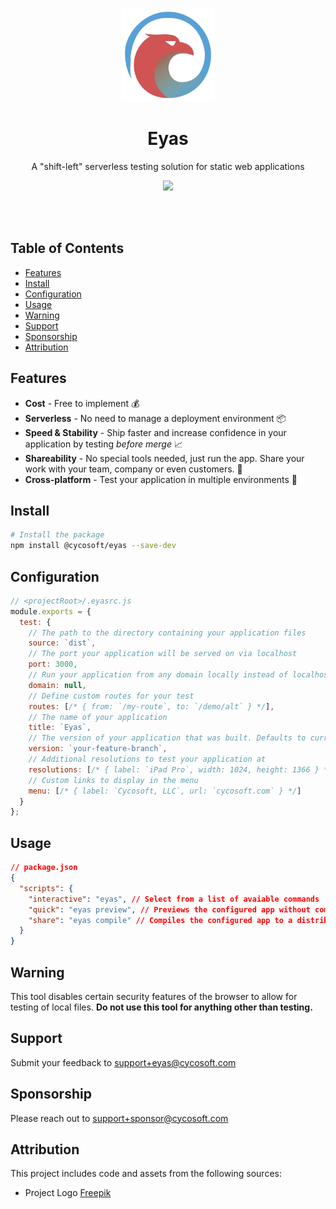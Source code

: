 <p align="center">
	<a href="https://cycosoft.com/">
		<img src="./_design/eyas-logo.svg" alt="Eyas Logo" width="150px" height="150px">
	</a>
</p>

<div align="center">
  <h1>Eyas</h1>
</div>
<p align="center">A "shift-left" serverless testing solution for static web applications</p>

<p align="center">
<img src="https://img.shields.io/npm/v/@cycosoft/eyas?color=6988e6&label=version">
</p>

<br />
<br />

## Table of Contents

- [Features](#features)
- [Install](#install)
- [Configuration](#configuration)
- [Usage](#usage)
- [Warning](#Warning)
- [Support](#support)
- [Sponsorship](#sponsorship)
- [Attribution](#attribution)

## Features

- **Cost** - Free to implement 💰
- **Serverless** - No need to manage a deployment environment 📦
- **Speed & Stability** - Ship faster and increase confidence in your application by testing _before merge_ 📈
- **Shareability** - No special tools needed, just run the app. Share your work with your team, company or even customers. 🤝
- **Cross-platform** - Test your application in multiple environments 🔗

## Install

```bash
# Install the package
npm install @cycosoft/eyas --save-dev
```

## Configuration

```js
// <projectRoot>/.eyasrc.js
module.exports = {
  test: {
    // The path to the directory containing your application files
    source: `dist`,
    // The port your application will be served on via localhost
    port: 3000,
    // Run your application from any domain locally instead of localhost
    domain: null,
    // Define custom routes for your test
    routes: [/* { from: `/my-route`, to: `/demo/alt` } */],
    // The name of your application
    title: `Eyas`,
    // The version of your application that was built. Defaults to current branch name.
    version: `your-feature-branch`,
    // Additional resolutions to test your application at
    resolutions: [/* { label: `iPad Pro`, width: 1024, height: 1366 } */],
    // Custom links to display in the menu
    menu: [/* { label: `Cycosoft, LLC`, url: `cycosoft.com` } */]
  }
};
```

## Usage

```json
// package.json
{
  "scripts": {
    "interactive": "eyas", // Select from a list of avaiable commands
    "quick": "eyas preview", // Previews the configured app without compiling to distributable
    "share": "eyas compile" // Compiles the configured app to a distributable
  }
}
```

## Warning

This tool disables certain security features of the browser to allow for testing of local files. **Do not use this tool for anything other than testing.**

## Support

Submit your feedback to <support+eyas@cycosoft.com>

## Sponsorship

Please reach out to <support+sponsor@cycosoft.com>

## Attribution

This project includes code and assets from the following sources:

- Project Logo [Freepik](https://www.freepik.com/free-vector/eagle-logo-design-template_45007164.htm)